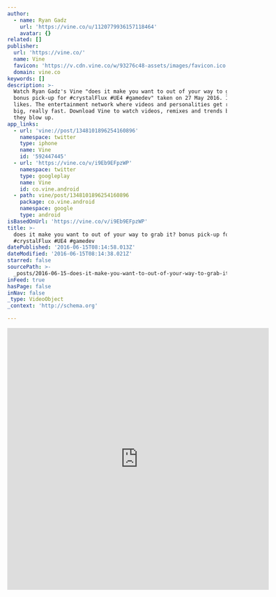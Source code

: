 ```yaml
---
author:
  - name: Ryan Gadz
    url: 'https://vine.co/u/1120779936157118464'
    avatar: {}
related: []
publisher:
  url: 'https://vine.co/'
  name: Vine
  favicon: 'https://v.cdn.vine.co/w/93276c48-assets/images/favicon.ico'
  domain: vine.co
keywords: []
description: >-
  Watch Ryan Gadz's Vine "does it make you want to out of your way to grab it?
  bonus pick-up for #crystalFlux #UE4 #gamedev" taken on 27 May 2016. It has 0
  likes. The entertainment network where videos and personalities get really
  big, really fast. Download Vine to watch videos, remixes and trends before
  they blow up.
app_links:
  - url: 'vine://post/1348101896254160896'
    namespace: twitter
    type: iphone
    name: Vine
    id: '592447445'
  - url: 'https://vine.co/v/i9Eb9EFpzWP'
    namespace: twitter
    type: googleplay
    name: Vine
    id: co.vine.android
  - path: vine/post/1348101896254160896
    package: co.vine.android
    namespace: google
    type: android
isBasedOnUrl: 'https://vine.co/v/i9Eb9EFpzWP'
title: >-
  does it make you want to out of your way to grab it? bonus pick-up for
  #crystalFlux #UE4 #gamedev
datePublished: '2016-06-15T08:14:58.013Z'
dateModified: '2016-06-15T08:14:38.021Z'
starred: false
sourcePath: >-
  _posts/2016-06-15-does-it-make-you-want-to-out-of-your-way-to-grab-it-bonus-p.md
inFeed: true
hasPage: false
inNav: false
_type: VideoObject
_context: 'http://schema.org'

---
```

<iframe src="https://cdn.embedly.com/widgets/media.html?src=https%3A%2F%2Fvine.co%2Fv%2Fi9Eb9EFpzWP%2Fembed%2Fsimple&amp;url=https%3A%2F%2Fvine.co%2Fv%2Fi9Eb9EFpzWP&amp;image=https%3A%2F%2Fv.cdn.vine.co%2Fr%2Fthumbs%2FD05CC7AE5F1348101895289556992_1.3.4.mp4.jpg%3FversionId%3DhIWUWencNVtDHWf2SIwl0hU9t4jfUhSn&amp;key=b7d04c9b404c499eba89ee7072e1c4f7&amp;type=text%2Fhtml&amp;schema=vine" width="600" height="600" scrolling="no" frameborder="0" allowfullscreen="" style=""></iframe>
